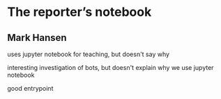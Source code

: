 # The reporter’s notebook

## Mark Hansen

uses jupyter notebook for teaching, but doesn't say why

interesting investigation of bots, but doesn't explain why we use jupyter notebook

good entrypoint
